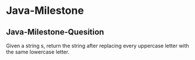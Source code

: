 # Java-Milestone
## 

## Java-Milestone-Quesition 
Given a string s, return the string after replacing every uppercase letter with the same lowercase letter.
